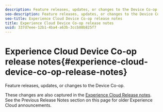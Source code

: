 ```yaml
---
description: Feature releases, updates, or changes to the Device Co-op.
seo-description: Feature releases, updates, or changes to the Device Co-op.
seo-title: Experience Cloud Device Co-op release notes
title: Experience Cloud Device Co-op release notes
uuid: 337d7eee-12b1-4ba4-a63b-3ccb88b825f7
---
```


# Experience Cloud Device Co-op release notes{#experience-cloud-device-co-op-release-notes}

Feature releases, updates, or changes to the Device Co-op.

These changes are also captured in the [Experience Cloud Release notes](https://docs.adobe.com/content/help/en/release-notes/experience-cloud/current.html). See the Previous Release Notes section on this page for older Experience Cloud announcements.
